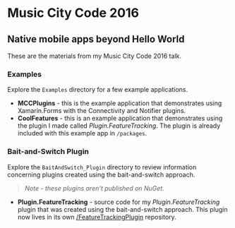 # Music City Code 2016

## Native mobile apps beyond Hello World
These are the materials from my Music City Code 2016 talk.

### Examples

Explore the `Examples` directory for a few example applications.

- **MCCPlugins** - this is the example application that demonstrates using Xamarin.Forms with the Connectivity and Notifier plugins.
- **CoolFeatures** - this is an example application that demonstrates using the plugin I made called _Plugin.FeatureTracking_. The plugin is already included with this example app in `/packages`.

### Bait-and-Switch Plugin

Explore the `BaitAndSwitch_Plugin` directory to review information concerning plugins created using the bait-and-switch approach. 

> _Note - these plugins aren't published on NuGet._ 

- **Plugin.FeatureTracking** - source code for my _Plugin.FeatureTracking_ plugin that was created using the bait-and-switch approach. This plugin now lives in its own [/FeatureTrackingPlugin](https://github.com/chrisriesgo/FeatureTrackingPlugin) repository.